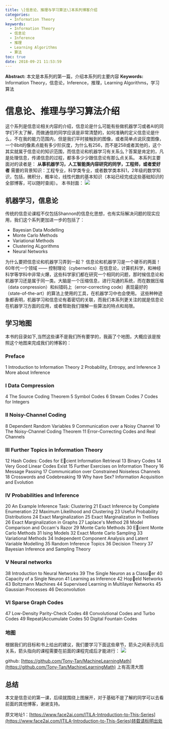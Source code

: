 ```yaml
---
title: \[信息论、推理与学习算法\]本系列博客介绍
categories:
  - Information Theory
keywords:
  - Information Theory
  - 信息论
  - Inference
  - 推理
  - Learning Algorithms
  - 算法
toc: true
date: 2018-09-21 11:53:59
---
```


**Abstract:** 本文是本系列的第一篇，介绍本系列的主要内容
**Keywords:** Information Theory，信息论，Inference，推理，Learning Algorithms，学习算法

<!--more-->
# 信息论、推理与学习算法介绍
这个系列是信息论相关内容的介绍，信息论是什么可能有些做机器学习或者AI的同学们不太了解，而做通信的同学应该是非常清楚的，如何准确的定义信息论是什么，不在我的能力范围内，但是我们平时接触到的图像，或者简单点说灰度图像，一个8bit的像素点能有多少阶灰度，为什么有256，而不是258或者其他的，这个其实就属于信息论的知识范围，而信息论和机器学习有关系么？答案是肯定的，凡是处理信息，传递信息的过程，都多多少少跟信息论有那么点关系。
本系列主要面对的读者是： **从事机器学习，人工智能类内容研究的同学，工程师，或者爱好者**
需要的背景知识：工程专业，科学类专业，或者数学类本科1，2年级的数学知识，包括，微积分，概率论，线性代数的基本知识（本站已经完成这些基础知识的全部博客，可以随时查阅）。
本书封面：
![](https://tony4ai-1251394096.cos.ap-hongkong.myqcloud.com/blog_images/ITILA-Introduction-to-This-Series/cover.jpg)
## 机器学习，信息论
传统的信息论课程不仅包括Shannon的信息化思想，也有实际解决问题的现实应用，我们这个系列更加进一步的包括了：
- Bayesian Data Modelling
- Monte Carlo Methods
- Variational Methods
- Clustering ALgorithms
- Neural Networks

为什么要把信息论和机器学习弄到一起？
信息论和机器学习是一个硬币的两面！
60年代一个领域 —— 控制理论（cybernetics）在信息论，计算机科学，和神经科学等学科中非常火爆，这些科学家们都在研究一个相同的问题，那时候信息论和机器学习还是属于同一类。大脑是一个压缩信息，进行沟通的系统，而在数据压缩（data conpression）和纠错码上（error-correcting code）表现最好的（state-of-the-art）的算法上使用的工具，在机器学习中也会使用。
这些种种迹象都表明，机器学习和信息论有着密切的关联，而我们本系列更关注的就是信息论在机器学习方面的应用，或者帮助我们理解一些算法的特点和局限。
## 学习地图
本书的目录如下,当然这些课不是我们所有要学的，我画了个地图，大概应该是按照这个地图来完成我们的博客的：
### Preface
1 Introduction to Information Theory
2 Probability, Entropy, and Inference
3 More about Inference

### I Data Compression
4 The Source Coding Theorem
5 Symbol Codes
6 Stream Codes
7 Codes for Integers

### II Noisy-Channel Coding
8 Dependent Random Variables
9 Communication over a Noisy Channel
10 The Noisy-Channel Coding Theorem
11 Error-Correcting Codes and Real Channels

### III Further Topics in Information Theory
12 Hash Codes: Codes for Ecient Information Retrieval
13 Binary Codes
14 Very Good Linear Codes Exist
15 Further Exercises on Information Theory
16 Message Passing
17 Communication over Constrained Noiseless Channels
18 Crosswords and Codebreaking
19 Why have Sex? Information Acquisition and Evolution

### IV Probabilities and Inference
20 An Example Inference Task: Clustering
21 Exact Inference by Complete Enumeration
22 Maximum Likelihood and Clustering
23 Useful Probability Distributions
24 Exact Marginalization
25 Exact Marginalization in Trellises
26 Exact Marginalization in Graphs
27 Laplace's Method
28 Model Comparison and Occam's Razor
29 Monte Carlo Methods
30 Ecient Monte Carlo Methods
31 Ising Models
32 Exact Monte Carlo Sampling
33 Variational Methods
34 Independent Component Analysis and Latent Variable Modelling
35 Random Inference Topics
36 Decision Theory
37 Bayesian Inference and Sampling Theory

### V Neural networks
38 Introduction to Neural Networks
39 The Single Neuron as a Classier
40 Capacity of a Single Neuron
41 Learning as Inference
42 Hopeld Networks
43 Boltzmann Machines
44 Supervised Learning in Multilayer Networks
45 Gaussian Processes
46 Deconvolution

### VI Sparse Graph Codes
47 Low-Density Parity-Check Codes
48 Convolutional Codes and Turbo Codes
49 Repeat{Accumulate Codes
50 Digital Fountain Codes

### 地图

根据我们的目标和书上给出的建议，我们要学习下面这些章节，箭头之间表示先后关系，箭头指向的课程需要在前面的课程完成后才能进行：
![](https://raw.githubusercontent.com/Tony-Tan/MachineLearningMath/master/information.png)

github: [https://github.com/Tony-Tan/MachineLearningMath](https://github.com/Tony-Tan/MachineLearningMath) 上有高清大图

## 总结
本文是信息论的第一课，后续就围绕上图展开，对于基础不是了解的同学可以去看前面的其他博客，谢谢支持。




原文地址1：[https://www.face2ai.com/ITILA-Introduction-to-This-Series](https://www.face2ai.com/ITILA-Introduction-to-This-Series)转载请标明出处
